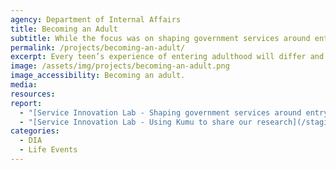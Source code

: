 ```yaml
---
agency: Department of Internal Affairs
title: Becoming an Adult
subtitle: While the focus was on shaping government services around entry to adulthood (see the reports at left), this was also the first chance for the whole design team to work together to achieve the brief faster and to consolidate our approach on how we run research discoveries. Part of this was to test our new measurement framework to better understand what good work looks like at a project level. For more detail read What Does ‘Good’ Look Like? Innovation in Public Service Design.
permalink: /projects/becoming-an-adult/
excerpt: Every teen’s experience of entering adulthood will differ and there are many reasons why. This project focused on improving how young adults access government services and how they manage their identity to do this.
image: /assets/img/projects/becoming-an-adult.png
image_accessibility: Becoming an adult.
media:
resources:
report:
  - "[Service Innovation Lab - Shaping government services around entry to adulthood](/staging-site/2019/06/12/Becoming-An-Adult/)"
  - "[Service Innovation Lab - Using Kumu to share our research](/staging-site/2019/07/10/Using-Kumu-To-Share-Our-Research/)"
categories:
  - DIA
  - Life Events
---
```

